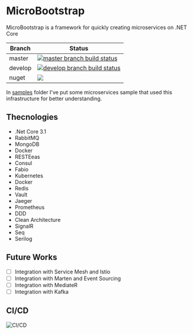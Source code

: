# MicroBootstrap
MicroBootstrap is a framework for quickly creating microservices on .NET Core

|Branch             |Status                                                  
|-------------------|-----------------------------------------------------
|master             |[![master branch build status](https://api.travis-ci.org/mehdihadeli/MicroBootstrap.svg?branch=master)](https://travis-ci.org/mehdihadeli/MicroBootstrap)
|develop            |[![develop branch build status](https://api.travis-ci.org/mehdihadeli/MicroBootstrap.svg?branch=develop)](https://travis-ci.org/mehdihadeli/MicroBootstrap)
|nuget              | <a href="https://www.nuget.org/packages/MicroBootstrap/" alt="nuget package"><img src="https://img.shields.io/nuget/vpre/microbootstrap" /></a>

 
In [samples](https://github.com/mehdihadeli/MicroBootstrap/tree/master/samples) folder I've put some microservices sample that used this infrastructure for better understanding.

**Thecnologies**
----------------
* .Net Core 3.1
* RabbitMQ
* MongoDB
* Docker
* RESTEeas
* Consul
* Fabio
* Kubernetes
* Docker
* Redis
* Vault
* Jaeger
* Prometheus
* DDD
* Clean Architecture
* SignalR
* Seq
* Serilog

**Future Works**
----------------
-  [ ] Integration with Service Mesh and Istio
-  [ ] Integration with Marten and Event Sourcing
-  [ ] Integration with MediateR
-  [ ] Integration with Kafka

**CI/CD**
----------------
 
 ![CI/CD](https://github.com/mehdihadeli/MicroBootstrap/blob/master/samples/Game-Microservices-Sample/ci-cd.png?raw=true)
